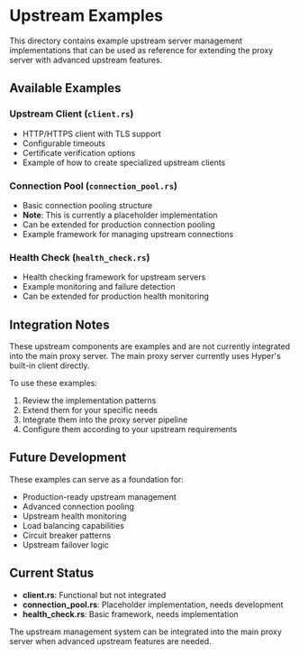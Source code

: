 # Upstream Examples

This directory contains example upstream server management implementations that can be used as reference for extending the proxy server with advanced upstream features.

## Available Examples

### Upstream Client (`client.rs`)
- HTTP/HTTPS client with TLS support
- Configurable timeouts
- Certificate verification options
- Example of how to create specialized upstream clients

### Connection Pool (`connection_pool.rs`)
- Basic connection pooling structure
- **Note**: This is currently a placeholder implementation
- Can be extended for production connection pooling
- Example framework for managing upstream connections

### Health Check (`health_check.rs`)
- Health checking framework for upstream servers
- Example monitoring and failure detection
- Can be extended for production health monitoring

## Integration Notes

These upstream components are examples and are not currently integrated into the main proxy server. The main proxy server currently uses Hyper's built-in client directly.

To use these examples:

1. Review the implementation patterns
2. Extend them for your specific needs
3. Integrate them into the proxy server pipeline
4. Configure them according to your upstream requirements

## Future Development

These examples can serve as a foundation for:
- Production-ready upstream management
- Advanced connection pooling
- Upstream health monitoring
- Load balancing capabilities
- Circuit breaker patterns
- Upstream failover logic

## Current Status

- **client.rs**: Functional but not integrated
- **connection_pool.rs**: Placeholder implementation, needs development
- **health_check.rs**: Basic framework, needs implementation

The upstream management system can be integrated into the main proxy server when advanced upstream features are needed.
